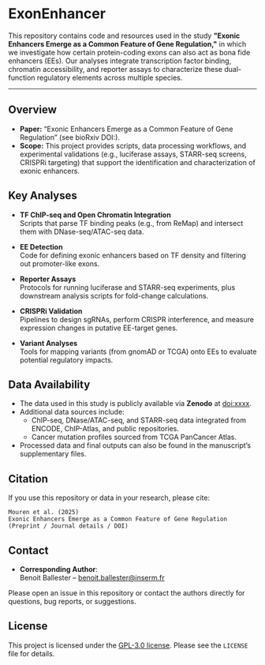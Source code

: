 # ExonEnhancer

This repository contains code and resources used in the study **"Exonic Enhancers Emerge as a Common Feature of Gene Regulation,"** in which we investigate how certain protein-coding exons can also act as bona fide enhancers (EEs). Our analyses integrate transcription factor binding, chromatin accessibility, and reporter assays to characterize these dual-function regulatory elements across multiple species.

---

## Overview

- **Paper:** “Exonic Enhancers Emerge as a Common Feature of Gene Regulation” (see bioRxiv DOI:).
- **Scope:** This project provides scripts, data processing workflows, and experimental validations (e.g., luciferase assays, STARR-seq screens, CRISPRi targeting) that support the identification and characterization of exonic enhancers.

## Key Analyses

- **TF ChIP-seq and Open Chromatin Integration**  
  Scripts that parse TF binding peaks (e.g., from ReMap) and intersect them with DNase-seq/ATAC-seq data.
  
- **EE Detection**  
  Code for defining exonic enhancers based on TF density and filtering out promoter-like exons.

- **Reporter Assays**  
  Protocols for running luciferase and STARR-seq experiments, plus downstream analysis scripts for fold-change calculations.

- **CRISPRi Validation**  
  Pipelines to design sgRNAs, perform CRISPR interference, and measure expression changes in putative EE-target genes.

- **Variant Analyses**  
  Tools for mapping variants (from gnomAD or TCGA) onto EEs to evaluate potential regulatory impacts.



## Data Availability

- The data used in this study is publicly available via **Zenodo** at [doi:xxxx](https://doi.org/xxxx). 
- Additional data sources include:
  - ChIP-seq, DNase/ATAC-seq, and STARR-seq data integrated from ENCODE, ChIP-Atlas, and public repositories.
  - Cancer mutation profiles sourced from TCGA PanCancer Atlas.
- Processed data and final outputs can also be found in the manuscript’s supplementary files.


## Citation

If you use this repository or data in your research, please cite:

```
Mouren et al. (2025)
Exonic Enhancers Emerge as a Common Feature of Gene Regulation
(Preprint / Journal details / DOI)
```

## Contact

- **Corresponding Author**:  
  Benoit Ballester – [benoit.ballester@inserm.fr](mailto:benoit.ballester@inserm.fr)

Please open an issue in this repository or contact the authors directly for questions, bug reports, or suggestions.

## License

This project is licensed under the [GPL-3.0 license](LICENSE). Please see the `LICENSE` file for details.
